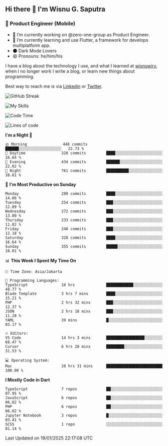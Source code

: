 ## Hi there 👋 I'm Wisnu G. Saputra

### :mobile_phone_off: Product Engineer (Mobile)

- 🔭 I’m currently working on @zero-one-group as Product Engineer.
- 🌱 I’m currently learning and use Flutter, a framework for develops multiplatform app.
- 🌑 Dark Mode Lovers
- 😄 Pronouns: he/him/his

I have a blog about the technology I use, and what I learned at [wisnuwiry](https://wisnuwiry.space/), when I no longer work I write a blog, or learn new things about programming.

Best way to reach me is via [Linkedin](https://www.linkedin.com/in/wisnu-saputra/) or [Twitter](https://twitter.com/wisnuwiry).

![GitHub Streak](https://streak-stats.demolab.com?user=wisnuwiry&theme=dark&hide_border=true)

![My Skills](https://skillicons.dev/icons?i=dart,flutter,kotlin,swift,go,js,css,neovim,git,linux&perline=5)

<!--START_SECTION:waka-->
![Code Time](http://img.shields.io/badge/Code%20Time-1%2C659%20hrs%2035%20mins-blue)

![Lines of code](https://img.shields.io/badge/From%20Hello%20World%20I%27ve%20Written-3.9%20million%20lines%20of%20code-blue)

**I'm a Night 🦉** 

```text
🌞 Morning                448 commits         ██████░░░░░░░░░░░░░░░░░░░   22.73 % 
🌆 Daytime                328 commits         ████░░░░░░░░░░░░░░░░░░░░░   16.64 % 
🌃 Evening                434 commits         ██████░░░░░░░░░░░░░░░░░░░   22.02 % 
🌙 Night                  761 commits         ██████████░░░░░░░░░░░░░░░   38.61 % 
```
📅 **I'm Most Productive on Sunday** 

```text
Monday                   289 commits         ████░░░░░░░░░░░░░░░░░░░░░   14.66 % 
Tuesday                  254 commits         ███░░░░░░░░░░░░░░░░░░░░░░   12.89 % 
Wednesday                272 commits         ███░░░░░░░░░░░░░░░░░░░░░░   13.80 % 
Thursday                 233 commits         ███░░░░░░░░░░░░░░░░░░░░░░   11.82 % 
Friday                   240 commits         ███░░░░░░░░░░░░░░░░░░░░░░   12.18 % 
Saturday                 328 commits         ████░░░░░░░░░░░░░░░░░░░░░   16.64 % 
Sunday                   355 commits         █████░░░░░░░░░░░░░░░░░░░░   18.01 % 
```


📊 **This Week I Spent My Time On** 

```text
🕑︎ Time Zone: Asia/Jakarta

💬 Programming Languages: 
TypeScript               10 hrs              ████████████░░░░░░░░░░░░░   48.77 % 
Blade Template           3 hrs 7 mins        ████░░░░░░░░░░░░░░░░░░░░░   15.21 % 
PHP                      2 hrs 32 mins       ███░░░░░░░░░░░░░░░░░░░░░░   12.37 % 
JSON                     2 hrs 18 mins       ███░░░░░░░░░░░░░░░░░░░░░░   11.28 % 
YAML                     39 mins             █░░░░░░░░░░░░░░░░░░░░░░░░   03.17 % 

🔥 Editors: 
VS Code                  14 hrs 3 mins       █████████████████░░░░░░░░   68.47 % 
Cursor                   6 hrs 28 mins       ████████░░░░░░░░░░░░░░░░░   31.53 % 

💻 Operating System: 
Mac                      20 hrs 31 mins      █████████████████████████   100.00 % 
```

**I Mostly Code in Dart** 

```text
TypeScript               7 repos             ██░░░░░░░░░░░░░░░░░░░░░░░   07.95 % 
JavaScript               6 repos             ██░░░░░░░░░░░░░░░░░░░░░░░   06.82 % 
PHP                      6 repos             ██░░░░░░░░░░░░░░░░░░░░░░░   06.82 % 
Jupyter Notebook         3 repos             █░░░░░░░░░░░░░░░░░░░░░░░░   03.41 % 
SCSS                     1 repo              ░░░░░░░░░░░░░░░░░░░░░░░░░   01.14 % 
```




 Last Updated on 19/01/2025 22:17:08 UTC
<!--END_SECTION:waka-->
